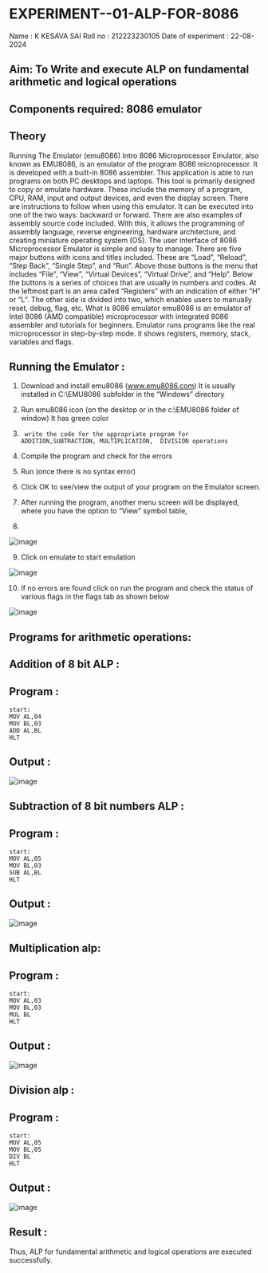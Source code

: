 # EXPERIMENT--01-ALP-FOR-8086
Name : K KESAVA SAI
Roll no : 212223230105
Date of experiment : 22-08-2024





## Aim: To Write and execute ALP on fundamental arithmetic and logical operations
## Components required: 8086  emulator 
## Theory 
Running The Emulator (emu8086) Intro 8086 Microprocessor Emulator, also known as EMU8086, is an emulator of the program 8086 microprocessor. It is developed with a built-in 8086 assembler. This application is able to run programs on both PC desktops and laptops. This tool is primarily designed to copy or emulate hardware. These include the memory of a program, CPU, RAM, input and output devices, and even the display screen. There are instructions to follow when using this emulator. It can be executed into one of the two ways: backward or forward. There are also examples of assembly source code included. With this, it allows the programming of assembly language, reverse engineering, hardware architecture, and creating miniature operating system (OS). The user interface of 8086 Microprocessor Emulator is simple and easy to manage. There are five major buttons with icons and titles included. These are “Load”, “Reload”, “Step Back”, “Single Step”, and “Run”. Above those buttons is the menu that includes “File”, “View”, “Virtual Devices”, “Virtual Drive”, and “Help”. Below the buttons is a series of choices that are usually in numbers and codes. At the leftmost part is an area called “Registers” with an indication of either “H” or “L”. The other side is divided into two, which enables users to manually reset, debug, flag, etc. What is 8086 emulator emu8086 is an emulator of Intel 8086 (AMD compatible) microprocessor with integrated 8086 assembler and tutorials for beginners. Emulator runs programs like the real microprocessor in step-by-step mode. it shows registers, memory, stack, variables and flags.


 ## Running the Emulator :
1.	Download and install emu8086 (www.emu8086.com) It is usually installed in C:\EMU8086 subfolder in the “Windows” directory
2.	  Run  emu8086 icon (on the desktop or in the c:\EMU8086 folder of window) It has green color 
 
 
3.		write the code for the appropriate program for ADDITION,SUBTRACTION, MULTIPLICATION,  DIVISION operations 

4.	 Compile the program and check for the errors 
5.	Run (once there is no syntax error) 

6.	Click OK to see/view the output of your program on the Emulator screen. 


7.	After running the program, another menu screen will be displayed, where you have the option to “View” symbol table,
8.	 


![image](https://user-images.githubusercontent.com/36288975/189273263-d65baae9-4b8f-4723-afb3-c0ffa4052b04.png)











9.	Click on emulate to start emulation 








![image](https://user-images.githubusercontent.com/36288975/189273273-9bb36ec1-e2e8-4892-8d35-37707332bfdc.png)








10.	If no errors are found click on run the program and check the status of various flags in the flags tab as shown below 






![image](https://user-images.githubusercontent.com/36288975/189273277-113a2a33-4a40-4ff8-95a5-ecd3a1f504fe.png)







## Programs for arithmetic  operations:

## Addition  of 8 bit ALP :
## Program :
```
start:
MOV AL,04
MOV BL,03
ADD AL,BL
HLT
```

## Output : 
 ![image](https://github.com/user-attachments/assets/2127443f-321d-4c46-9687-84cd0bec7701)

## Subtraction   of 8 bit numbers  ALP :
## Program :
```
start:
MOV AL,05
MOV BL,03
SUB AL,BL
HLT
```
## Output :
![image](https://github.com/user-attachments/assets/cb562ee0-695b-4c64-8b37-4d327b1c5de0)

## Multiplication alp:
## Program :
```
start:
MOV AL,03
MOV BL,03
MUL BL
HLT
```
 ## Output : 
![image](https://github.com/user-attachments/assets/bb031697-22cf-4953-8fa2-61dec1c624db)


## Division alp :
## Program :
```
start:
MOV AL,05
MOV BL,05
DIV BL
HLT
```
## Output : 
![image](https://github.com/user-attachments/assets/1c699d91-7352-4d71-97a4-5962bc2511c5)


## Result :
 Thus, ALP for fundamental arithmetic and logical operations are executed successfully.








